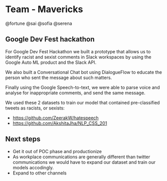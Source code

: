 # Team - Mavericks

@fortune @sai @sofia @serena

## Google Dev Fest hackathon

For Google Dev Fest Hackathon we built a prototype that allows us to identify racist and sexist comments in Slack workspaces by using the Google Auto ML product and the Slack API. 

We also built a Conversational Chat bot using DialogueFlow to educate the person who sent the message about such matters. 

Finally using the Google Speech-to-text, we were able to parse voice and analyse for inappropriate comments, and send the same message. 

We used these 2 datasets to train our model that contained pre-classified tweets as racists, or sexists:

- https://github.com/ZeerakW/hatespeech
- https://github.com/AkshitaJha/NLP_CSS_201

## Next steps

- Get it out of POC phase and productionize
- As workplace communications are generally different than twitter communications we would have to expand our dataset and train our models accodingly.
- Expand to other channels
